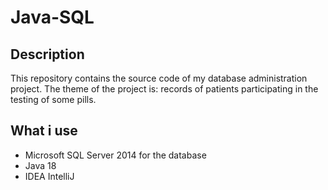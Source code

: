 # Java-SQL

## Description
This repository contains the source code of my database administration project.
The theme of the project is: records of patients participating in the testing of some pills.


## What i use
  - Microsoft SQL Server 2014 for the database
  - Java 18
  - IDEA IntelliJ
